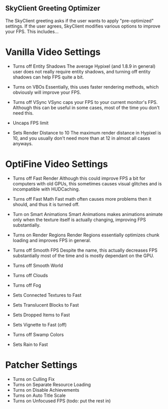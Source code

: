 ## SkyClient Greeting Optimizer

The SkyClient greeting asks if the user wants to apply "pre-optimized" settings. If the user agrees, SkyClient modifies various options to improve your FPS. This includes...

# Vanilla Video Settings

- Turns off Entity Shadows
The average Hypixel (and 1.8.9 in general) user does not really require entity shadows, and turning off entity shadows can help FPS quite a bit.

- Turns on VBOs
Essentially, this uses faster rendering methods, which obviously will improve your FPS.

- Turns off VSync
VSync caps your FPS to your current monitor's FPS. Although this can be useful in some cases, most of the time you don't need this.

- Uncaps FPS limit
- Sets Render Distance to 10
The maximum render distance in Hypixel is 10, and you usually don't need more than at 12 in almost all cases anyways.

# OptiFine Video Settings

- Turns off Fast Render
Although this could improve FPS a bit for computers with old GPUs, this sometimes causes visual glitches and is incompatible with HUDCaching.

- Turns off Fast Math
Fast math often causes more problems then it should, and thus it is turned off.

- Turn on Smart Animations
Smart Animations makes animations animate only when the texture itself is actually changing, improving FPS substantially.

- Turns on Render Regions
Render Regions essentially optimizes chunk loading and improves FPS in general.

- Turns off Smooth FPS
Despite the name, this actually decreases FPS substantially most of the time and is mostly dependant on the GPU.

- Turns off Smooth World
- Turns off Clouds
- Turns off Fog
- Sets Connected Textures to Fast
- Sets Translucent Blocks to Fast
- Sets Dropped Items to Fast
- Sets Vignette to Fast (off)
- Turns off Swamp Colors
- Sets Rain to Fast


# Patcher Settings

- Turns on Culling Fix
- Turns on Separate Resource Loading
- Turns on Disable Achievements
- Turns on Auto Title Scale
- Turns on Unfocused FPS
(todo: put the rest in)
